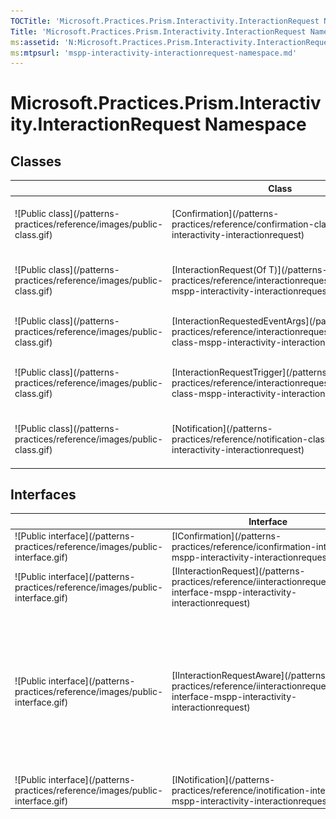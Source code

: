 ```yaml
---
TOCTitle: 'Microsoft.Practices.Prism.Interactivity.InteractionRequest Namespace'
Title: 'Microsoft.Practices.Prism.Interactivity.InteractionRequest Namespace ()'
ms:assetid: 'N:Microsoft.Practices.Prism.Interactivity.InteractionRequest'
ms:mtpsurl: 'mspp-interactivity-interactionrequest-namespace.md'
---
```



# Microsoft.Practices.Prism.Interactivity.InteractionRequest Namespace


## Classes

<table>
<thead>
<tr class="header">
<th> </th>
<th>Class</th>
<th>Description</th>
</tr>
</thead>
<tbody>
<tr class="odd">
<td>![Public class](/patterns-practices/reference/images/public-class.gif)</td>
<td>[Confirmation](/patterns-practices/reference/confirmation-class-mspp-interactivity-interactionrequest)</td>
<td><div class="summary">
Basic implementation of [IConfirmation](/patterns-practices/reference/iconfirmation-interface-mspp-interactivity-interactionrequest).
</div></td>
</tr>
<tr class="even">
<td>![Public class](/patterns-practices/reference/images/public-class.gif)</td>
<td>[InteractionRequest(Of T)](/patterns-practices/reference/interactionrequest-t-class-mspp-interactivity-interactionrequest)</td>
<td><div class="summary">
Implementation of the [IInteractionRequest](/patterns-practices/reference/iinteractionrequest-interface-mspp-interactivity-interactionrequest) interface.
</div></td>
</tr>
<tr class="odd">
<td>![Public class](/patterns-practices/reference/images/public-class.gif)</td>
<td>[InteractionRequestedEventArgs](/patterns-practices/reference/interactionrequestedeventargs-class-mspp-interactivity-interactionrequest)</td>
<td><div class="summary">
Event args for the [Raised](/patterns-practices/reference/iinteractionrequest-raised-event-mspp-interactivity-interactionrequest) event.
</div></td>
</tr>
<tr class="even">
<td>![Public class](/patterns-practices/reference/images/public-class.gif)</td>
<td>[InteractionRequestTrigger](/patterns-practices/reference/interactionrequesttrigger-class-mspp-interactivity-interactionrequest)</td>
<td><div class="summary">
Custom event trigger for using with [IInteractionRequest](/patterns-practices/reference/iinteractionrequest-interface-mspp-interactivity-interactionrequest) objects.
</div></td>
</tr>
<tr class="odd">
<td>![Public class](/patterns-practices/reference/images/public-class.gif)</td>
<td>[Notification](/patterns-practices/reference/notification-class-mspp-interactivity-interactionrequest)</td>
<td><div class="summary">
Basic implementation of [INotification](/patterns-practices/reference/inotification-interface-mspp-interactivity-interactionrequest).
</div></td>
</tr>
</tbody>
</table>

## Interfaces


<table>

<thead>
<tr class="header">
<th> </th>
<th>Interface</th>
<th>Description</th>
</tr>
</thead>
<tbody>
<tr class="odd">
<td>![Public interface](/patterns-practices/reference/images/public-interface.gif)</td>
<td>[IConfirmation](/patterns-practices/reference/iconfirmation-interface-mspp-interactivity-interactionrequest)</td>
<td><div class="summary">
Represents an interaction request used for confirmations.
</div></td>
</tr>
<tr class="even">
<td>![Public interface](/patterns-practices/reference/images/public-interface.gif)</td>
<td>[IInteractionRequest](/patterns-practices/reference/iinteractionrequest-interface-mspp-interactivity-interactionrequest)</td>
<td><div class="summary">
Represents a request from user interaction.
</div></td>
</tr>
<tr class="odd">
<td>![Public interface](/patterns-practices/reference/images/public-interface.gif)</td>
<td>[IInteractionRequestAware](/patterns-practices/reference/iinteractionrequestaware-interface-mspp-interactivity-interactionrequest)</td>
<td><div class="summary">
Interface used by the [PopupWindowAction](/patterns-practices/reference/popupwindowaction-class-mspp-interactivity). If the DataContext object of a view that is shown with this action implements this interface it will be populated with the [INotification](/patterns-practices/reference/inotification-interface-mspp-interactivity-interactionrequest) data of the interaction request as well as an [Action](http://msdn.microsoft.com/en-us/library/bb534741) to finish the request upon invocation.

</div></td>
</tr>
<tr class="even">
<td>![Public interface](/patterns-practices/reference/images/public-interface.gif)</td>
<td>[INotification](/patterns-practices/reference/inotification-interface-mspp-interactivity-interactionrequest)</td>
<td><div class="summary">
Represents an interaction request used for notifications.
</div></td>
</tr>
</tbody>
</table>

